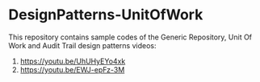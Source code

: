 # DesignPatterns-UnitOfWork
This repository contains sample codes of the Generic Repository, Unit Of Work and Audit Trail design patterns
videos: 
1. https://youtu.be/UhUHyEYo4xk
2. https://youtu.be/EWJ-epFz-3M